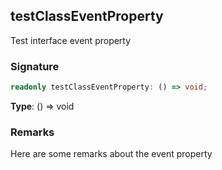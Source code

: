 ## testClassEventProperty

Test interface event property

<h3 id="testclasseventproperty-signature">Signature</h3>

```typescript
readonly testClassEventProperty: () => void;
```

**Type**: () => void

<h3 id="testclasseventproperty-remarks">Remarks</h3>

Here are some remarks about the event property
